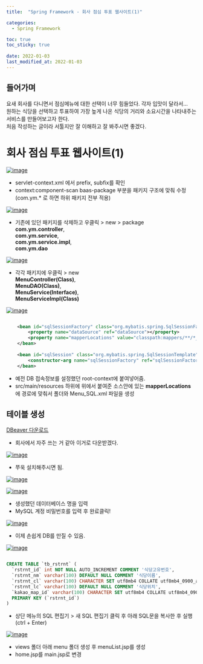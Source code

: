 ```yaml
---
title:  "Spring Framework - 회사 점심 투표 웹사이트(1)"

categories:
  - Spring Framework

toc: true
toc_sticky: true
 
date: 2022-01-03
last_modified_at: 2022-01-03
---
```


<h2>들어가며</h2>
요새 회사를 다니면서 점심메뉴에 대한 선택이 너무 힘들었다. 각자 입맛이 달라서... <br/>
원하는 식당을 선택하고 투표하여 가장 높게 나온 식당의 거리와 소요시간을 나타내주는 서비스를 만들어보고자 한다. <br/>
처음 작성하는 글이라 서툴지만 잘 이해하고 잘 봐주시면 좋겠다.

<h1>회사 점심 투표 웹사이트(1)</h1>


[![image](https://user-images.githubusercontent.com/56810348/147907530-2fbf8014-1aa4-4f82-b9d8-2855f4781606.png)](https://user-images.githubusercontent.com/56810348/147907530-2fbf8014-1aa4-4f82-b9d8-2855f4781606.png)

- servlet-context.xml 에서 prefix, subfix를 확인
- context:component-scan baas-package 부분을 패키지 구조에 맞춰 수정(com.ym.* 로 하면 하위 패키지 전부 적용)


[![image](https://user-images.githubusercontent.com/56810348/147909264-94885797-661d-4378-92ef-24fcfe235b21.png)](https://user-images.githubusercontent.com/56810348/147909264-94885797-661d-4378-92ef-24fcfe235b21.png)

- 기존에 있던 패키지를 삭제하고 우클릭 > new > package <br/>
**com.ym.controller**, <br/>
**com.ym.service**, <br/>
**com.ym.service.impl**, <br/> 
**com.ym.dao** <br/>


[![image](https://user-images.githubusercontent.com/56810348/147909338-3d83c483-adb1-4f45-9f78-fda60ed96cfe.png)](https://user-images.githubusercontent.com/56810348/147909338-3d83c483-adb1-4f45-9f78-fda60ed96cfe.png)

- 각각 패키지에 우클릭 > new <br/>
 **MenuController(Class)**, <br/>
 **MenuDAO(Class)**, <br/> 
 **MenuService(Interface)**, <br/>
 **MenuServiceImpl(Class)** <br/>


[![image](https://user-images.githubusercontent.com/56810348/147912658-b607f956-00c4-414c-b413-223a1dec2140.png)](https://user-images.githubusercontent.com/56810348/147912658-b607f956-00c4-414c-b413-223a1dec2140.png)

```xml

    <bean id="sqlSessionFactory" class="org.mybatis.spring.SqlSessionFactoryBean">
        <property name="dataSource" ref="dataSource"></property>
        <property name="mapperLocations" value="classpath:mappers/**/*_SQL.xml"></property>
    </bean>
	
    <bean id="sqlSession" class="org.mybatis.spring.SqlSessionTemplate" destroy-method="clearCache">
        <constructor-arg name="sqlSessionFactory" ref="sqlSessionFactory"></constructor-arg>
    </bean>

```

- 예전 DB 접속정보를 설정했던 root-context에 붙여넣어줌.
- src/main/resources 하위에 위에서 붙여준 소스안에 있는 **mapperLocations** 에 경로에 맞춰서 폴더와 Menu_SQL.xml 파일을 생성

<h2>테이블 생성</h2>

[DBeaver 다운로드](https://dbeaver.io/download/)

- 회사에서 자주 쓰는 거 같아 이거로 다운받겠다.

[![image](https://user-images.githubusercontent.com/56810348/148002308-a6c790ad-e73e-4734-8442-007b6063f7b9.png)](https://user-images.githubusercontent.com/56810348/148002308-a6c790ad-e73e-4734-8442-007b6063f7b9.png)

- 쭈욱 설치해주시면 됨.


[![image](https://user-images.githubusercontent.com/56810348/148002444-449fbfb9-5e08-48fa-b042-e7599d0e5070.png)](https://user-images.githubusercontent.com/56810348/148002444-449fbfb9-5e08-48fa-b042-e7599d0e5070.png)


[![image](https://user-images.githubusercontent.com/56810348/148002631-cb61c9d0-4f7f-4e89-90b9-986bfdf821ab.png)](https://user-images.githubusercontent.com/56810348/148002631-cb61c9d0-4f7f-4e89-90b9-986bfdf821ab.png)

- 생성했던 데이터베이스 명을 입력
- MySQL 계정 비밀번호를 입력 후 완료클릭!


[![image](https://user-images.githubusercontent.com/56810348/148002732-b057186c-50c7-421a-987f-39abf4e07b33.png)](https://user-images.githubusercontent.com/56810348/148002732-b057186c-50c7-421a-987f-39abf4e07b33.png)

- 이제 손쉽게 DB를 만질 수 있음.



[![image](https://user-images.githubusercontent.com/56810348/148012597-bbec7a4e-5eb4-4d85-8e63-5ba76e20c5f6.png)](https://user-images.githubusercontent.com/56810348/148012597-bbec7a4e-5eb4-4d85-8e63-5ba76e20c5f6.png)

```sql

CREATE TABLE `tb_rstrnt` (
  `rstrnt_id` int NOT NULL AUTO_INCREMENT COMMENT '식당고유번호',
  `rstrnt_nm` varchar(100) DEFAULT NULL COMMENT '식당이름',
  `rstrnt_cl` varchar(100) CHARACTER SET utf8mb4 COLLATE utf8mb4_0900_ai_ci DEFAULT NULL COMMENT '식당분류',
  `rstrnt_lc` varchar(100) DEFAULT NULL COMMENT '식당위치',
  `kakao_map_id` varchar(100) CHARACTER SET utf8mb4 COLLATE utf8mb4_0900_ai_ci DEFAULT NULL COMMENT '카카오맵 장소 ID',
  PRIMARY KEY (`rstrnt_id`)
)

```

- 상단 메뉴의 SQL 편집기 > 새 SQL 편집기 클릭 후 아래 SQL문을 복사한 후 실행(ctrl + Enter)


[![image](https://user-images.githubusercontent.com/56810348/148013578-c17a8303-3bb5-48c2-9ae3-350da6d600f7.png)](https://user-images.githubusercontent.com/56810348/148013578-c17a8303-3bb5-48c2-9ae3-350da6d600f7.png)

- views 폴더 아래 menu 폴더 생성 후 menuList.jsp를 생성
- home.jsp를 main.jsp로 변경